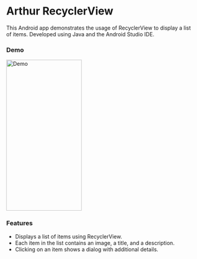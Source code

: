 # Arthur RecyclerView
This Android app demonstrates the usage of RecyclerView to display a list of items. Developed using Java and the Android Studio IDE.

### Demo
<img src="demo.gif" width="200" height="400" alt="Demo">

### Features
- Displays a list of items using RecyclerView.
- Each item in the list contains an image, a title, and a description.
- Clicking on an item shows a dialog with additional details.
